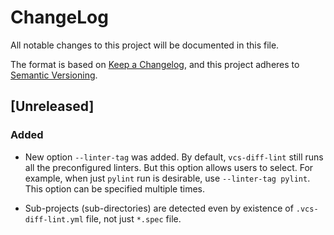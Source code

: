 # ChangeLog

All notable changes to this project will be documented in this file.

The format is based on [Keep a Changelog](https://keepachangelog.com/en/1.0.0/),
and this project adheres to [Semantic Versioning](https://semver.org/spec/v2.0.0.html).

## [Unreleased]

### Added

- New option `--linter-tag` was added.  By default, `vcs-diff-lint` still runs
  all the preconfigured linters.  But this option allows users to select.
  For example, when just `pylint` run is desirable, use `--linter-tag pylint`.
  This option can be specified multiple times.

- Sub-projects (sub-directories) are detected even by existence of
  `.vcs-diff-lint.yml` file, not just `*.spec` file.
